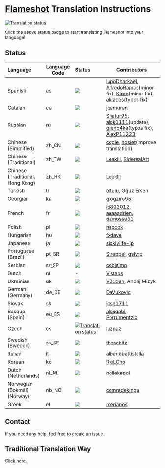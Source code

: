 # [Flameshot](https://flameshot.org) Translation Instructions
<a href="https://hosted.weblate.org/engage/flameshot/">
<img src="https://hosted.weblate.org/widgets/flameshot/-/flameshot/287x66-white.png" alt="Translation status" />
</a>

Click the above status badge to start translating Flameshot into your language!

## Status

| Language              | Language Code | Status | Contributors |
| :-------------------- | ----- | :---------- | ------------ |
| Spanish             | es | [![](https://hosted.weblate.org/widgets/flameshot/es/flameshot/svg-badge.svg)](https://hosted.weblate.org/engage/flameshot/es/) | [lupoDharkael](https://github.com/lupoDharkael), [AlfredoRamos](https://github.com/AlfredoRamos)(minor fix), [Kiroc](https://github.com/Kiroc)(minor fix), [aluaces](https://github.com/aluaces)(typos fix) |
| Catalan | ca    | [![](https://hosted.weblate.org/widgets/flameshot/ca/flameshot/svg-badge.svg)](https://hosted.weblate.org/engage/flameshot/ca/) | [joamuran](https://github.com/joamuran) |
| Russian | ru    | [![](https://hosted.weblate.org/widgets/flameshot/ru/flameshot/svg-badge.svg)](https://hosted.weblate.org/engage/flameshot/ru/) | [Shatur95](https://github.com/Shatur95), [alok1111](https://github.com/alok1111)(update), [greno4ka](https://github.com/greno4ka)(typos fix), [AlexP11223](https://github.com/AlexP11223) |
| Chinese (Simplified) | zh_CN | [![](https://hosted.weblate.org/widgets/flameshot/zh_Hans/flameshot/svg-badge.svg)](https://hosted.weblate.org/engage/flameshot/zh_Hans/) | [copie](https://github.com/copie), [hosiet](https://github.com/hosiet)(improve translation) |
| Chinese (Traditional) | zh_TW | [![](https://hosted.weblate.org/widgets/flameshot/zh_Hant/flameshot/svg-badge.svg)](https://hosted.weblate.org/engage/flameshot/zh_Hant/) | [Leeklll](https://github.com/Leeklll), [SiderealArt](https://github.com/SiderealArt) |
| Chinese (Traditional, Hong Kong) | zh_HK | [![](https://hosted.weblate.org/widgets/flameshot/zh_Hant_HK/flameshot/svg-badge.svg)](https://hosted.weblate.org/engage/flameshot/zh_Hant_HK/) | [Leeklll](https://github.com/Leeklll) |
| Turkish               | tr | [![](https://hosted.weblate.org/widgets/flameshot/tr/flameshot/svg-badge.svg)](https://hosted.weblate.org/engage/flameshot/tr/) | [oltulu](https://github.com/oltulu), Oğuz Ersen |
| Georgian              | ka | [![](https://hosted.weblate.org/widgets/flameshot/ka/flameshot/svg-badge.svg)](https://hosted.weblate.org/engage/flameshot/ka/) | [giogziro95](https://github.com/giogziro95) |
| French                | fr | [![](https://hosted.weblate.org/widgets/flameshot/fr/flameshot/svg-badge.svg)](https://hosted.weblate.org/engage/flameshot/fr/) | [ld892012](https://github.com/ld892012), [aaaaadrien](https://github.com/aaaaadrien), [damosse31](https://github.com/damosse31) |
| Polish                | pl | [![](https://hosted.weblate.org/widgets/flameshot/pl/flameshot/svg-badge.svg)](https://hosted.weblate.org/engage/flameshot/pl/) | [napcok](https://github.com/napcok) |
| Hungarian             | hu | [![](https://hosted.weblate.org/widgets/flameshot/hu/flameshot/svg-badge.svg)](https://hosted.weblate.org/engage/flameshot/hu/) | [fxdave](https://github.com/fxdave) |
| Japanese              | ja | [![](https://hosted.weblate.org/widgets/flameshot/ja/flameshot/svg-badge.svg)](https://hosted.weblate.org/engage/flameshot/ja/) | [sicklylife-jp](https://github.com/sicklylife-jp) |
| Portuguese (Brazil) | pt_BR | [![](https://hosted.weblate.org/widgets/flameshot/pt_BR/flameshot/svg-badge.svg)](https://hosted.weblate.org/engage/flameshot/pt_BR/) | [Streppel](https://github.com/Streppel), [gslvrp](https://github.com/gslvrp) |
| Serbian               | sr_SP | [![](https://hosted.weblate.org/widgets/flameshot/sr_SP/flameshot/svg-badge.svg)](https://hosted.weblate.org/engage/flameshot/sr_SP/) | [cobisimo](https://github.com/cobisimo) |
| Dutch | nl | - | [Vistaus](https://github.com/Vistaus) |
| Ukrainian | uk | [![](https://hosted.weblate.org/widgets/flameshot/uk/flameshot/svg-badge.svg)](https://hosted.weblate.org/engage/flameshot/uk/) | [VBoden](https://github.com/VBoden), Andrij Mizyk |
| German (Germany) | de_DE | [![](https://hosted.weblate.org/widgets/flameshot/de/flameshot/svg-badge.svg)](https://hosted.weblate.org/engage/flameshot/de/) | [DaVukovic](https://github.com/DaVukovic) |
| Slovak | sk | [![](https://hosted.weblate.org/widgets/flameshot/sk/flameshot/svg-badge.svg)](https://hosted.weblate.org/engage/flameshot/sk/) | [jose1711](https://github.com/jose1711) |
| Basque (Spain) | eu_ES | [![](https://hosted.weblate.org/widgets/flameshot/eu/flameshot/svg-badge.svg)](https://hosted.weblate.org/engage/flameshot/eu/) | [alexgabi](https://github.com/alexgabi), [Porrumentzio](https://github.com/Porrumentzio) |
| Czech | cs | [![Translation status](https://hosted.weblate.org/widgets/flameshot/cs/flameshot/svg-badge.svg)](https://hosted.weblate.org/engage/flameshot/cs/) | [luzpaz](https://github.com/luzpaz) |
| Swedish (Sweden) | sv_SE | [![](https://hosted.weblate.org/widgets/flameshot/sv/flameshot/svg-badge.svg)](https://hosted.weblate.org/engage/flameshot/sv/) | [theschitz](https://github.com/theschitz) |
| Italian | it | [![](https://hosted.weblate.org/widgets/flameshot/it/flameshot/svg-badge.svg)](https://hosted.weblate.org/engage/flameshot/it/) | [albanobattistella](https://github.com/albanobattistella) |
| Korean | ko | [![](https://hosted.weblate.org/widgets/flameshot/ko/flameshot/svg-badge.svg)](https://hosted.weblate.org/engage/flameshot/ko/) | [RieLCho](https://github.com/RieLCho) |
| Dutch (Netherlands) | nl_NL | [![](https://hosted.weblate.org/widgets/flameshot/nl/flameshot/svg-badge.svg)](https://hosted.weblate.org/engage/flameshot/nl/) | [pollekepol](https://github.com/pollekepol) |
| Norwegian (Bokmål) (Norway) | nb_NO | [![](https://hosted.weblate.org/widgets/flameshot/nb_NO/flameshot/svg-badge.svg)](https://hosted.weblate.org/engage/flameshot/nb_NO/) | [comradekingu](https://github.com/comradekingu) |
| Greek | el | [![](https://hosted.weblate.org/widgets/flameshot/el/flameshot/svg-badge.svg)](https://hosted.weblate.org/engage/flameshot/el/) |[merianos](https://github.com/merianos)|

## Contact

If you need any help, feel free to [create an issue](https://github.com/flameshot-org/translation-instruction/issues).

## Traditional Translation Way

[Click here](https://github.com/flameshot-org/translation-instruction/blob/master/Traditional_Translation_Way.md).
